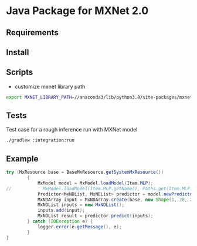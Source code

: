 # Java Package for MXNet 2.0

## Requirements

## Install

## Scripts
- customize mxnet library path  
```bash
export MXNET_LIBRARY_PATH=//anaconda3/lib/python3.8/site-packages/mxnet/
```


## Tests  
Test case for a rough inference run with MXNet model  
```bash
./gradlew :integration:run  
```

## Example

```java
try (MxResource base = BaseMxResource.getSystemMxResource())
        {
            MxModel model = MxModel.loadModel(Item.MLP);
//            MxModel.loadModel(Item.MLP.getName(), Paths.get(Item.MLP.getUrl());
            Predictor<MxNDList, MxNDList> predictor = model.newPredictor();
            MxNDArray input = MxNDArray.create(base, new Shape(1, 28, 28)).ones();
            MxNDList inputs = new MxNDList();
            inputs.add(input);
            MxNDList result = predictor.predict(inputs);
        } catch (IOException e) {
            logger.error(e.getMessage(), e);
        }
}
```